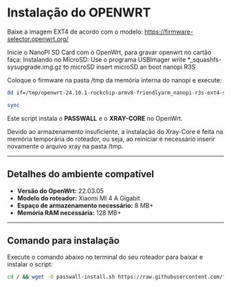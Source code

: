 # Instalação do OPENWRT

Baixe a imagem EXT4 de acordo com o modelo: https://firmware-selector.openwrt.org/

Inicie o NanoPI SD Card com o OpenWrt, para gravar openwrt no cartão faça:
Instalando no MicroSD:
Use o programa USBImager write *_squashfs-sysupgrade.img.gz to microSD
insert microSD an boot nanopi R3S

Coloque o firmware na pasta /tmp da memória interna do nanopi e execute:
```sh
dd if=/tmp/openwrt-24.10.1-rockchip-armv8-friendlyarm_nanopi-r3s-ext4-sysupgrade.img of=/dev/mmcblk0 bs=4M conv=fsync
````
```sh
sync
```
Este script instala o **PASSWALL** e o **XRAY-CORE** no OpenWrt.

Devido ao armazenamento insuficiente, a instalação do Xray-Core é feita na memória temporária do roteador, ou seja, ao reiniciar é necessário inserir novamente o arquivo xray na pasta /tmp.

---

## Detalhes do ambiente compatível

- **Versão do OpenWrt:** 22.03.05  
- **Modelo do roteador:** Xiaomi MI 4 A Gigabit  
- **Espaço de armazenamento necessário:** 8 MB+  
- **Memória RAM necessária:** 128 MB+

---

## Comando para instalação

Execute o comando abaixo no terminal do seu roteador para baixar e instalar o script:

```sh
cd / && wget -O passwall-install.sh https://raw.githubusercontent.com/fleetvpngit/PASSWALL/refs/heads/main/passwall-install.sh && chmod +x passwall-install.sh && sh passwall-install.sh

